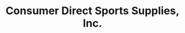 ---
title: "Consumer Direct Sports Supplies, Inc."
url: /mercer/consumer-direct-sports-supplies-inc/
shop: Outdoor
---